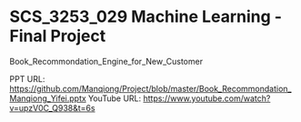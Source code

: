 # SCS_3253_029 Machine Learning - Final Project
Book_Recommondation_Engine_for_New_Customer


PPT URL: https://github.com/Manqiong/Project/blob/master/Book_Recommondation_Manqiong_Yifei.pptx
YouTube URL: https://www.youtube.com/watch?v=upzV0C_Q938&t=6s 
